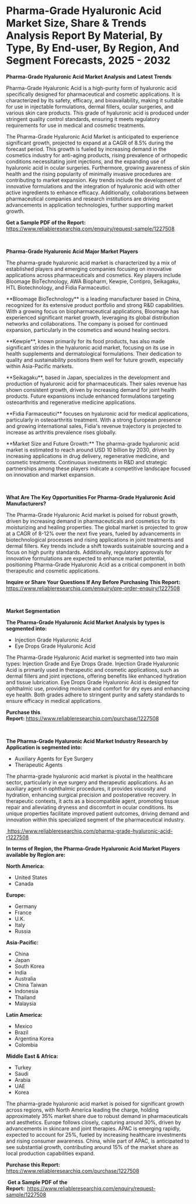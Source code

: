 <p><h1>Pharma-Grade Hyaluronic Acid Market Size, Share & Trends Analysis Report By Material, By Type, By End-user, By Region, And Segment Forecasts, 2025 - 2032</h1></p><p><strong>Pharma-Grade Hyaluronic Acid Market Analysis and Latest Trends</strong></p>
<p><p>Pharma-Grade Hyaluronic Acid is a high-purity form of hyaluronic acid specifically designed for pharmaceutical and cosmetic applications. It is characterized by its safety, efficacy, and bioavailability, making it suitable for use in injectable formulations, dermal fillers, ocular surgeries, and various skin care products. This grade of hyaluronic acid is produced under stringent quality control standards, ensuring it meets regulatory requirements for use in medical and cosmetic treatments.</p><p>The Pharma-Grade Hyaluronic Acid Market is anticipated to experience significant growth, projected to expand at a CAGR of 8.5% during the forecast period. This growth is fueled by increasing demand in the cosmetics industry for anti-aging products, rising prevalence of orthopedic conditions necessitating joint injections, and the expanding use of hyaluronic acid in ocular surgeries. Furthermore, growing awareness of skin health and the rising popularity of minimally invasive procedures are contributing to market expansion. Key trends include the development of innovative formulations and the integration of hyaluronic acid with other active ingredients to enhance efficacy. Additionally, collaborations between pharmaceutical companies and research institutions are driving advancements in application technologies, further supporting market growth.</p></p>
<p><strong>Get a Sample PDF of the Report:&nbsp;</strong> <a href="https://www.reliableresearchiq.com/enquiry/request-sample/1227508?utm_campaign=3261&utm_medium=2&utm_source=Github&utm_content=ia&utm_term=19042025&utm_id=pharma-grade-hyaluronic-acid">https://www.reliableresearchiq.com/enquiry/request-sample/1227508</a></p>
<p>&nbsp;</p>
<p><strong>Pharma-Grade Hyaluronic Acid Major Market Players</strong></p>
<p><p>The pharma-grade hyaluronic acid market is characterized by a mix of established players and emerging companies focusing on innovative applications across pharmaceuticals and cosmetics. Key players include Bloomage BioTechnology, AWA Biopharm, Kewpie, Contipro, Seikagaku, HTL Biotechnology, and Fidia Farmaceutici.</p><p>**Bloomage BioTechnology** is a leading manufacturer based in China, recognized for its extensive product portfolio and strong R&D capabilities. With a growing focus on biopharmaceutical applications, Bloomage has experienced significant market growth, leveraging its global distribution networks and collaborations. The company is poised for continued expansion, particularly in the cosmetics and wound healing sectors.</p><p>**Kewpie**, known primarily for its food products, has also made significant strides in the hyaluronic acid market, focusing on its use in health supplements and dermatological formulations. Their dedication to quality and sustainability positions them well for future growth, especially within Asia-Pacific markets.</p><p>**Seikagaku**, based in Japan, specializes in the development and production of hyaluronic acid for pharmaceuticals. Their sales revenue has shown consistent growth, driven by increasing demand for joint health products. Future expansions include enhanced formulations targeting osteoarthritis and regenerative medicine applications.</p><p>**Fidia Farmaceutici** focuses on hyaluronic acid for medical applications, particularly in osteoarthritis treatment. With a strong European presence and growing international sales, Fidia's revenue trajectory is projected to increase as arthritis prevalence rises globally.</p><p>**Market Size and Future Growth:** The pharma-grade hyaluronic acid market is estimated to reach around USD 10 billion by 2030, driven by increasing applications in drug delivery, regenerative medicine, and cosmetic treatments. Continuous investments in R&D and strategic partnerships among these players indicate a competitive landscape focused on innovation and market expansion.</p></p>
<p>&nbsp;</p>
<p><strong>What Are The Key Opportunities For Pharma-Grade Hyaluronic Acid Manufacturers?</strong></p>
<p><p>The Pharma-Grade Hyaluronic Acid market is poised for robust growth, driven by increasing demand in pharmaceuticals and cosmetics for its moisturizing and healing properties. The global market is projected to grow at a CAGR of 8-12% over the next five years, fueled by advancements in biotechnological processes and rising applications in joint treatments and dermal fillers. Key trends include a shift towards sustainable sourcing and a focus on high purity standards. Additionally, regulatory approvals for innovative formulations are expected to enhance market potential, positioning Pharma-Grade Hyaluronic Acid as a critical component in both therapeutic and cosmetic applications.</p></p>
<p><strong>Inquire or Share Your Questions If Any Before Purchasing This Report:</strong> <a href="https://www.reliableresearchiq.com/enquiry/pre-order-enquiry/1227508?utm_campaign=3261&utm_medium=2&utm_source=Github&utm_content=ia&utm_term=19042025&utm_id=pharma-grade-hyaluronic-acid">https://www.reliableresearchiq.com/enquiry/pre-order-enquiry/1227508</a></p>
<p>&nbsp;</p>
<p><strong>Market Segmentation</strong></p>
<p><strong>The Pharma-Grade Hyaluronic Acid Market Analysis by types is segmented into:</strong></p>
<p><ul><li>Injection Grade Hyaluronic Acid</li><li>Eye Drops Grade Hyaluronic Acid</li></ul></p>
<p><p>The Pharma-Grade Hyaluronic Acid market is segmented into two main types: Injection Grade and Eye Drops Grade. Injection Grade Hyaluronic Acid is primarily used in therapeutic and cosmetic applications, such as dermal fillers and joint injections, offering benefits like enhanced hydration and tissue lubrication. Eye Drops Grade Hyaluronic Acid is designed for ophthalmic use, providing moisture and comfort for dry eyes and enhancing eye health. Both grades adhere to stringent purity and safety standards to ensure efficacy in medical applications.</p></p>
<p><strong>Purchase this Report:&nbsp;</strong><a href="https://www.reliableresearchiq.com/purchase/1227508?utm_campaign=3261&utm_medium=2&utm_source=Github&utm_content=ia&utm_term=19042025&utm_id=pharma-grade-hyaluronic-acid">https://www.reliableresearchiq.com/purchase/1227508</a></p>
<p>&nbsp;</p>
<p><strong>The Pharma-Grade Hyaluronic Acid Market Industry Research by Application is segmented into:</strong></p>
<p><ul><li>Auxiliary Agents for Eye Surgery</li><li>Therapeutic Agents</li></ul></p>
<p><p>The pharma-grade hyaluronic acid market is pivotal in the healthcare sector, particularly in eye surgery and therapeutic applications. As an auxiliary agent in ophthalmic procedures, it provides viscosity and hydration, enhancing surgical precision and postoperative recovery. In therapeutic contexts, it acts as a biocompatible agent, promoting tissue repair and alleviating dryness and discomfort in ocular conditions. Its unique properties facilitate improved patient outcomes, driving demand and innovation within this specialized segment of the pharmaceutical industry.</p></p>
<p><a href="https://www.reliableresearchiq.com/pharma-grade-hyaluronic-acid-r1227508?utm_campaign=3261&utm_medium=2&utm_source=Github&utm_content=ia&utm_term=19042025&utm_id=pharma-grade-hyaluronic-acid">&nbsp;https://www.reliableresearchiq.com/pharma-grade-hyaluronic-acid-r1227508</a></p>
<p><strong>In terms of Region, the Pharma-Grade Hyaluronic Acid Market Players available by Region are:</strong></p>
<p>
    <p> <strong> North America: </strong>
        <ul>
            <li>United States</li>
            <li>Canada</li>
        </ul>
        </p> 
    <p> <strong> Europe: </strong>
        <ul>
            <li>Germany</li>
            <li>France</li>
            <li>U.K.</li>
            <li>Italy</li>
            <li>Russia</li>
        </ul>
        </p> 
    <p> <strong> Asia-Pacific: </strong>
        <ul>
            <li>China</li>
            <li>Japan</li>
            <li>South Korea</li>
            <li>India</li>
            <li>Australia</li>
            <li>China Taiwan</li>
            <li>Indonesia</li>
            <li>Thailand</li>
            <li>Malaysia</li>
        </ul>
        </p> 
    <p> <strong> Latin America: </strong>
        <ul>
            <li>Mexico</li>
            <li>Brazil</li>
            <li>Argentina Korea</li>
            <li>Colombia</li>
        </ul>
        </p> 
    <p> <strong> Middle East & Africa: </strong>
        <ul>
            <li>Turkey</li>
            <li>Saudi</li>
            <li>Arabia</li>
            <li>UAE</li>
            <li>Korea</li>
        </ul>
    </p>
    </p>
<p><p>The pharma-grade hyaluronic acid market is poised for significant growth across regions, with North America leading the charge, holding approximately 35% market share due to robust demand in pharmaceuticals and aesthetics. Europe follows closely, capturing around 30%, driven by advancements in skincare and joint therapies. APAC is emerging rapidly, expected to account for 25%, fueled by increasing healthcare investments and rising consumer awareness. China, while part of APAC, is anticipated to see substantial growth, contributing around 15% of the market share as local production capabilities expand.</p></p>
<p><strong>Purchase this Report: </strong><a href="https://www.reliableresearchiq.com/purchase/1227508?utm_campaign=3261&utm_medium=2&utm_source=Github&utm_content=ia&utm_term=19042025&utm_id=pharma-grade-hyaluronic-acid">https://www.reliableresearchiq.com/purchase/1227508</a></p>
<p>&nbsp;<strong>Get a Sample PDF of the Report:&nbsp;&nbsp;</strong><a href="https://www.reliableresearchiq.com/enquiry/request-sample/1227508?utm_campaign=3261&utm_medium=2&utm_source=Github&utm_content=ia&utm_term=19042025&utm_id=pharma-grade-hyaluronic-acid">https://www.reliableresearchiq.com/enquiry/request-sample/1227508</a></p>
<p><strong></strong></p>
<p><p></p><p></p><p></p></p>